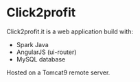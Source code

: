 # Click2profit

Click2profit.it is a web application build with:
- Spark Java
- AngularJS (ui-router)
- MySQL database

Hosted on a Tomcat9 remote server.
